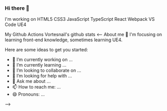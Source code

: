 ### Hi there 👋
I'm working on
HTML5 CSS3 JavaScript TypeScript React Webpack VS Code UE4

My Github Actions
Vortesnail's github stats
<--
About me
🍉 I'm focusing on learning front-end knowledge, sometimes learning UE4.

Here are some ideas to get you started:

- 🔭 I’m currently working on ...
- 🌱 I’m currently learning ...
- 👯 I’m looking to collaborate on ...
- 🤔 I’m looking for help with ...
- 💬 Ask me about ...
- 📫 How to reach me: ...
- 😄 Pronouns: ...

-->
